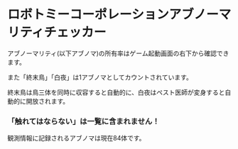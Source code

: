 # ロボトミーコーポレーションアブノーマリティチェッカー
アブノーマリティ(以下アブノマ)の所有率はゲーム起動画面の右下から確認できます。

また「終末鳥」「白夜」は1アブノマとしてカウントされています。

終末鳥は鳥三体を同時に収容すると自動的に、白夜はペスト医師が変身すると自動的に開放されます。


### 「触れてはならない」は一覧に含まれません！

観測情報に記録されるアブノマは現在84体です。
